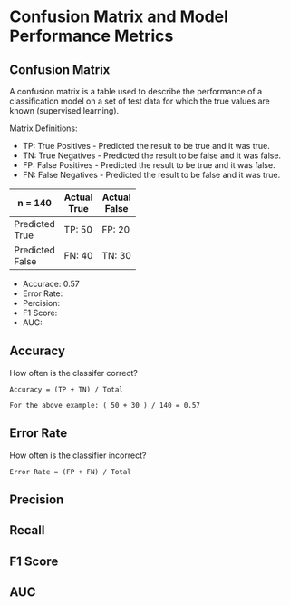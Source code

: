 # Confusion Matrix and Model Performance Metrics

## Confusion Matrix

A confusion matrix is a table used to describe the performance of a classification model on a set of test data for which the true values are known (supervised learning).

Matrix Definitions:

* TP: True Positives - Predicted the result to be true and it was true.
* TN: True Negatives - Predicted the result to be false and it was false.
* FP: False Positives - Predicted the result to be true and it was false.
* FN: False Negatives - Predicted the result to be false and it was true.

|n = 140| Actual<br/>True | Actual<br/>False |
|-|-|-|
| Predicted<br/>True | TP: 50 | FP: 20 |
| Predicted<br/> False | FN: 40 | TN: 30 |

* Accurace: 0.57
* Error Rate: 
* Percision:
* F1 Score:
* AUC: 

## Accuracy

How often is the classifer correct?

```
Accuracy = (TP + TN) / Total

For the above example: ( 50 + 30 ) / 140 = 0.57
```
## Error Rate

How often is the classifier incorrect?

```
Error Rate = (FP + FN) / Total
```


## Precision

## Recall

## F1 Score

## AUC



